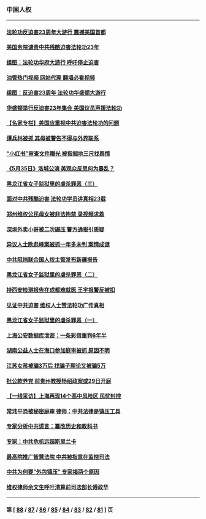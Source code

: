 ### 中国人权
---
#### [法轮功反迫害23周年大游行 震撼美国首都](../../pages/ncid278/n13786701.md?07222045) 
#### [美国务院谴责中共残酷迫害法轮功23年](../../pages/ncid278/n13786585.md?07222045) 
#### [组图：法轮功华府大游行 呼吁停止迫害](../../pages/ncid278/n13786519.md?07222045) 
#### [油管热门视频 网站代理 翻墙必看视频](http://209.222.30.114:81/youtube.html?07222045)
#### [组图：反迫害23周年 法轮功华盛顿大游行](../../pages/ncid278/n13786433.md?07222045) 
#### [华盛顿举行反迫害23年集会 美国议员声援法轮功](../../pages/ncid278/n13786399.md?07222045) 
#### [【名家专栏】美国应重视中共迫害法轮功的问题](../../pages/ncid278/n13785713.md?07222045) 
#### [谭兵林被抓 其母被警告不得与外界联系](../../pages/ncid278/n13785964.md?07222045) 
#### [“小红书”审查文件曝光 被指掘地三尺找舆情](../../pages/ncid278/n13785746.md?07222045) 
#### [《5月35日》洛城公演 美观众反思何为暴乱？](../../pages/ncid278/n13785743.md?07222045) 
#### [黑龙江省女子监狱里的虐杀罪恶（三）](../../pages/ncid278/n13784732.md?07222045) 
#### [面对中共残酷迫害 法轮功学员讲真相23载](../../pages/ncid278/n13785367.md?07222045) 
#### [郑州维权公民母女被非法拘禁 录视频求救](../../pages/ncid278/n13785440.md?07222045) 
#### [深圳外卖小哥被二次碾压 警方通报引质疑](../../pages/ncid278/n13785234.md?07222045) 
#### [异议人士欧彪峰案被抓一年多未判 案情成谜](../../pages/ncid278/n13785054.md?07222045) 
#### [中共阻挡联合国人权主管发布新疆报告](../../pages/ncid278/n13784940.md?07222045) 
#### [黑龙江省女子监狱里的虐杀罪恶（二）](../../pages/ncid278/n13783691.md?07222045) 
#### [持西安检测报告在成都难就医 王宇报警反被扣](../../pages/ncid278/n13784058.md?07222045) 
#### [见证中共迫害 维权人士赞法轮功广传真相](../../pages/ncid278/n13783984.md?07222045) 
#### [黑龙江省女子监狱里的虐杀罪恶（一）](../../pages/ncid278/n13780871.md?07222045) 
#### [上海公安数据库泄密：一条彩信重判6年半](../../pages/ncid278/n13781753.md?07222045) 
#### [湖南公益人士在海口参加庭审被抓 原因不明](../../pages/ncid278/n13783643.md?07222045) 
#### [江苏女孩被骗3万后 找骗子理论又被骗5万](../../pages/ncid278/n13783623.md?07222045) 
#### [批公款养党 前贵州教授杨绍政案或29日开庭](../../pages/ncid278/n13782827.md?07222045) 
#### [【一线采访】上海再现14个高中风险区 民忧封控](../../pages/ncid278/n13782770.md?07222045) 
#### [常玮平恐被秘密庭审 律师：中共法律是镇压工具](../../pages/ncid278/n13782253.md?07222045) 
#### [专家分析中共谎言：纂改历史和教科书](../../pages/ncid278/n13781542.md?07222045) 
#### [专家：中共危机远超斯里兰卡](../../pages/ncid278/n13782248.md?07222045) 
#### [最高院推广智慧法院 中共被指意在监控司法](../../pages/ncid278/n13781949.md?07222045) 
#### [中共为何要“外包镇压” 专家揭两个原因](../../pages/ncid278/n13781906.md?07222045) 
#### [维权律师余文生呼吁清算前司法部长傅政华](../../pages/ncid278/n13781829.md?07222045) 

---
#### 第 [ [88](./88.md?07222045) / [87](./87.md?07222045) / [86](./86.md?07222045) / [85](./85.md?07222045) / [84](./84.md?07222045) / [83](./83.md?07222045) / [82](./82.md?07222045) / [81](./81.md?07222045) ] 页
